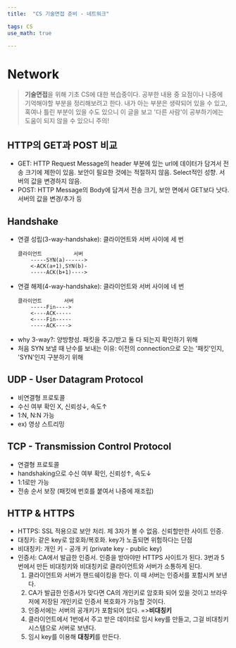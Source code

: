 ```yaml
---
title:	"CS 기술면접 준비 - 네트워크"

tags: CS
use_math: true

---
```

# Network

> **기술면접**을 위해 기초 CS에 대한 복습중이다.
공부한 내용 중 요점이나 나중에 기억해야할 부분을 정리해보려고 한다.
내가 아는 부분은 생략되어 있을 수 있고, 혹여나 틀린 부분이 있을 수도 있으니 이 글을 보고 '다른 사람'이 공부하기에는 도움이 되지 않을 수 있으니 주의!


## HTTP의 GET과 POST 비교
- GET: HTTP Request Message의 header 부분에 있는 url에 데이터가 담겨서 전송
    크기에 제한이 있음. 보안이 필요한 것에는 적절하지 않음.
    Select적인 성향. 서버의 값을 변경하지 않음.
- POST: HTTP Message의 Body에 담겨서 전송
    크기, 보안 면에서 GET보다 낫다.
    서버의 값을 변경/추가 등
    
## Handshake
- 연결 성립(3-way-handshake): 클라이언트와 서버 사이에 세 번
    ```
    클라이언트          서버
        -----SYN(a)------>
        <-ACK(a+1),SYN(b)-
        -----ACK(b+1)---->

    ```
- 연결 해제(4-way-handshake): 클라이언트와 서버 사이에 네 번
    ```
    클라이언트       서버
        -----Fin---->
        <----ACK-----
        <----Fin-----
        -----ACK---->
    ```
- why 3-way?: 양방향성. 패킷을 주고/받고 둘 다 되는지 확인하기 위해
- 처음 SYN 보낼 때 난수를 보내는 이유: 이전의 connection으로 오는 '패킷'인지, 'SYN'인지 구분하기 위해

## UDP - User Datagram Protocol
- 비연결형 프로토콜
- 수신 여부 확인 X, 신뢰성↓, 속도↑
- 1:N, N:N 가능
- ex) 영상 스트리밍

## TCP - Transmission Control Protocol
- 연결형 프로토콜
- handshaking으로 수신 여부 확인, 신뢰성↑, 속도↓
- 1:1로만 가능
- 전송 순서 보장 (패킷에 번호를 붙여서 나중에 재조립)

## HTTP & HTTPS
- HTTPS: SSL 적용으로 보안 처리. 제 3자가 볼 수 없음. 신뢰할만한 사이트 인증.
- 대칭키: 같은 key로 암호화/복호화. key가 노출되면 위험하다는 단점
- 비대칭키: 개인 키 - 공개 키 (private key - public key)
- 인증서: CA에서 발급한 인증서. 인증을 받아야만 HTTPS 사이트가 된다.
    3번과 5번에서 만든 비대칭키와 비대칭키로 클라이언트와 서버가 소통하게 된다.   
    1. 클라이언트와 서버가 핸드쉐이킹을 한다. 이 때 서버는 인증서를 포함시켜 보낸다.
    2. CA가 발급한 인증서가 맞다면 CA의 개인키로 암호화 되어 있을 것이고
        브라우저에 저장된 개인키로 인증서 복호화가 가능할 것이다.
    3. 인증서에는 서버의 공개키가 포함되어 있다. =>**비대칭키**
    4. 클라이언트에서 1번에서 주고 받은 데이터로 임시 key를 만들고, 그걸 비대칭키 시스템으로 서버로 보낸다.
    5. 임시 key를 이용해 **대칭키**를 만든다.
    